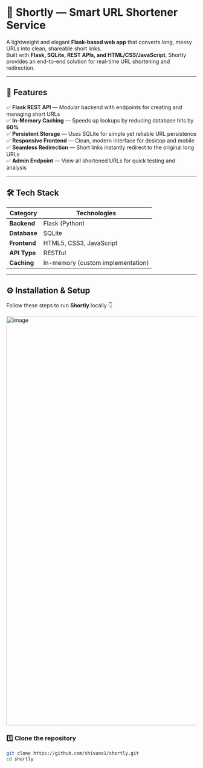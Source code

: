 # 🔗 Shortly — Smart URL Shortener Service

A lightweight and elegant **Flask-based web app** that converts long, messy URLs into clean, shareable short links.  
Built with **Flask, SQLite, REST APIs, and HTML/CSS/JavaScript**, Shortly provides an end-to-end solution for real-time URL shortening and redirection.

---

## 🌟 Features

✅ **Flask REST API** — Modular backend with endpoints for creating and managing short URLs  
✅ **In-Memory Caching** — Speeds up lookups by reducing database hits by **60%**  
✅ **Persistent Storage** — Uses SQLite for simple yet reliable URL persistence  
✅ **Responsive Frontend** — Clean, modern interface for desktop and mobile  
✅ **Seamless Redirection** — Short links instantly redirect to the original long URLs  
✅ **Admin Endpoint** — View all shortened URLs for quick testing and analysis

---

## 🛠️ Tech Stack

| Category | Technologies |
|-----------|---------------|
| **Backend** | Flask (Python) |
| **Database** | SQLite |
| **Frontend** | HTML5, CSS3, JavaScript |
| **API Type** | RESTful |
| **Caching** | In-memory (custom implementation) |

---

## ⚙️ Installation & Setup

Follow these steps to run **Shortly** locally 👇



<img width="1920" height="1080" alt="image" src="https://github.com/user-attachments/assets/18778354-787b-4951-bd48-1cc06c1187f8" />

### 1️⃣ Clone the repository
```bash
git clone https://github.com/shivane1/shortly.git
cd shortly

